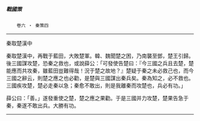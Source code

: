 

##### 戰國策
　　`卷六 ‧ 秦策四`

* * *

秦取楚漢中

秦取楚漢中，再戰于藍田，大敗楚軍。韓、魏聞楚之困，乃南襲至鄧，楚王引歸。後三國謀攻楚，恐秦之救也，或說薛公：「可發使告楚曰：『今三國之兵且去楚，楚能應而共攻秦，雖藍田豈難得哉！況于楚之故地？』楚疑于秦之未必救己也，而今三國之辭云，則楚之應之也必勸，是楚與三國謀出秦兵矣。秦為知之，必不救也。三國疾攻楚，楚必走秦以急；秦愈不敢出，則是我離秦而攻楚也，兵必有功。」

薛公曰：「善。」遂發重使之楚，楚之應之果勸。于是三國并力攻楚，楚果告急于秦，秦遂不敢出兵。大勝有功。

* * *

